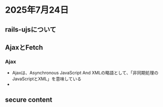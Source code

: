 # 2025年7月24日

## rails-ujsについて


## AjaxとFetch

### Ajax
- Ajaxは、Asynchronous JavaScript And XMLの略語として、「非同期処理のJavaScriptとXML」を意味している
- 

## secure content
